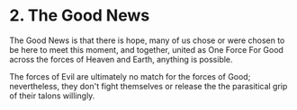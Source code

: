 # 2. The Good News

The Good News is that there is hope, many of us chose or were chosen to be here to meet this moment, and together, united as One Force For Good across the forces of Heaven and Earth, anything is possible. 

The forces of Evil are ultimately no match for the forces of Good; nevertheless, they don't fight themselves or release the the parasitical grip of their talons willingly. 

